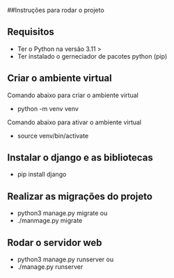 ##Instruções para rodar o projeto

## Requisitos

- Ter o Python na versão 3.11 >
- Ter instalado o gerneciador de pacotes python (pip)

## Criar o ambiente virtual

Comando abaixo para criar o ambiente virtual
- python -m venv venv

Comando abaixo para ativar o ambiente virtual
- source venv/bin/activate

## Instalar o django e as bibliotecas

- pip install django

## Realizar as migrações do projeto

- python3 manage.py migrate
  ou
- ./manmage.py migrate

## Rodar o servidor web
- python3 manage.py runserver
  ou
- ./manage.py runserver

